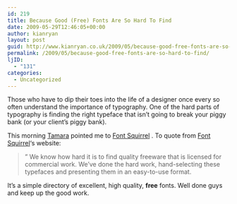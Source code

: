 ```yaml
---
id: 219
title: Because Good (Free) Fonts Are So Hard To Find
date: 2009-05-29T12:46:05+00:00
author: kianryan
layout: post
guid: http://www.kianryan.co.uk/2009/05/because-good-free-fonts-are-so-hard-to-find/
permalink: /2009/05/because-good-free-fonts-are-so-hard-to-find/
ljID:
  - "131"
categories:
  - Uncategorized
---
```

Those who have to dip their toes into the life of a designer once every so often understand the importance of typography. One of the hard parts of typography is finding the right typeface that isn&#8217;t going to break your piggy bank (or your client&#8217;s piggy bank).

This morning [Tamara](http://troo.livejournal.com/197490.html) pointed me to [Font Squirrel](http://www.fontsquirrel.com) . To quote from [Font Squirrel](http://www.fontsquirrel.com)&#8216;s website:

> &#8221; We know how hard it is to find quality freeware that is licensed for commercial work. We&#8217;ve done the hard work, hand-selecting these typefaces and presenting them in an easy-to-use format.

It&#8217;s a simple directory of excellent, high quality, **free** fonts. Well done guys and keep up the good work.